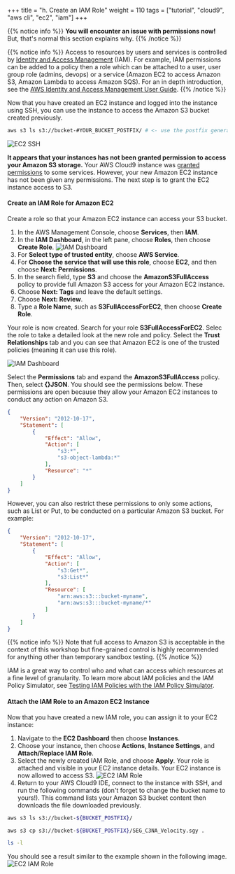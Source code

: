 +++
title = "h. Create an IAM Role"
weight = 110
tags = ["tutorial", "cloud9", "aws cli", "ec2", "iam"]
+++

{{% notice info %}}
**You will encounter an issue with permissions now!** But, that's normal this section explains why.
{{% /notice %}}

{{% notice info %}}
Access to resources by users and services is controlled by [Identity and Access Management](https://aws.amazon.com/iam/) (IAM). For example, IAM permissions can be added to a policy then a role which can be attached to a user, user group role (admins, devops) or a service (Amazon EC2 to access Amazon S3, Amazon Lambda to access Amazon SQS). For an in depth introduction, see the [AWS Identity and Access Management User Guide](https://docs.aws.amazon.com/IAM/latest/UserGuide/introduction.html).
{{% /notice %}}

Now that you have created an EC2 instance and logged into the instance using SSH, you can use the instance to access the Amazon S3 bucket created previously.

```bash
aws s3 ls s3://bucket-#YOUR_BUCKET_POSTFIX/ # <- use the postfix generated in previous steps
```

![EC2 SSH](/images/introductory-steps/ec2-iam-deny.png)

**It appears that your instances has not been granted permission to access your Amazon S3 storage.** Your AWS Cloud9 instance was [granted permissions](https://docs.aws.amazon.com/cloud9/latest/user-guide/credentials.html) to some services. However, your new Amazon EC2 instance has not been given any permissions. The next step is to grant the EC2 instance access to S3.


#### Create an IAM Role for Amazon EC2

Create a role so that your Amazon EC2 instance can access your S3 bucket.

1. In the AWS Management Console, choose **Services**, then **IAM**.
2. In the **IAM Dashboard**, in the left pane, choose **Roles**, then choose **Create Role**.
![IAM Dashboard](/images/introductory-steps/iam-dashboard.png)
3. For **Select type of trusted entity**, choose **AWS Service**.
4. For **Choose the service that will use this role**, choose **EC2**, and then choose **Next: Permissions**.
5. In the search field, type **S3** and choose the **AmazonS3FullAccess** policy to provide full Amazon S3 access for your Amazon EC2 instance. 
6. Choose **Next: Tags** and leave the default settings.
7. Choose **Next: Review**.
8. Type a **Role Name**, such as **S3FullAccessForEC2**, then choose **Create Role**.

Your role is now created. Search for your role **S3FullAccessForEC2**. Selec the role to take a detailed look at the new role and policy. Select the **Trust Relationships** tab and you can see that Amazon EC2 is one of the trusted policies (meaning it can use this role).

![IAM Dashboard](/images/introductory-steps/iam-trust.png)

Select the **Permissions** tab and expand the **AmazonS3FullAccess** policy. Then, select **{}JSON**. You should see the permissions below. These permissions are open because they allow your Amazon EC2 instances to conduct any action on Amazon S3.

```json
{
    "Version": "2012-10-17",
    "Statement": [
        {
            "Effect": "Allow",
            "Action": [
                "s3:*",
                "s3-object-lambda:*"
            ],
            "Resource": "*"
        }
    ]
}
```

However, you can also restrict these permissions to only some actions, such as List or Put, to be conducted on a particular Amazon S3 bucket. For example:

```json
{
    "Version": "2012-10-17",
    "Statement": [
        {
            "Effect": "Allow",
            "Action": [
                "s3:Get*",
                "s3:List*"
            ],
            "Resource": [
                "arn:aws:s3:::bucket-myname",
                "arn:aws:s3:::bucket-myname/*"
            ]
        }
    ]
}
```
{{% notice info %}}
Note that full access to Amazon S3 is acceptable in the context of this workshop but fine-grained control is highly recommended for anything other than temporary sandbox testing.
{{% /notice %}}

IAM is a great way to control who and what can access which resources at a fine level of granularity. To learn more about IAM policies and the IAM Policy Simulator, see [Testing IAM Policies with the IAM Policy Simulator](https://docs.aws.amazon.com/IAM/latest/UserGuide/access_policies_testing-policies.html).

#### Attach the IAM Role to an Amazon EC2 Instance

Now that you have created a new IAM role, you can assign it to your EC2 instance:

1. Navigate to the **EC2 Dashboard** then choose **Instances**.
2. Choose your instance, then choose **Actions**, **Instance Settings**, and **Attach/Replace IAM Role**.
3. Select the newly created IAM Role, and choose **Apply**. Your role is attached and visible in your EC2 instance details. Your EC2 instance is now allowed to access S3.
![EC2 IAM Role](/images/introductory-steps/ec2-role.png)
4. Return to your AWS Cloud9 IDE, connect to the instance with SSH, and run the following commands (don't forget to change the bucket name to yours!). This command lists your Amazon S3 bucket content then downloads the file downloaded previously.
```bash
aws s3 ls s3://bucket-${BUCKET_POSTFIX}/
```
```bash
aws s3 cp s3://bucket-${BUCKET_POSTFIX}/SEG_C3NA_Velocity.sgy .
```
```bash
ls -l
```

You should see a result similar to the example shown in the following image.
![EC2 IAM Role](/images/introductory-steps/ec2-s3-ls.png)
